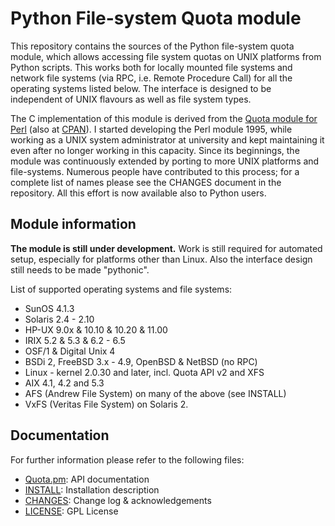 # Python File-system Quota module

This repository contains the sources of the Python file-system quota module,
which allows accessing file system quotas on UNIX platforms from Python scripts.
This works both for locally mounted file systems and network file systems (via
RPC, i.e. Remote Procedure Call) for all the operating systems listed below.
The interface is designed to be independent of UNIX flavours as well as file
system types.

The C implementation of this module is derived from the
[Quota module for Perl](https://github.com/tomzox/Perl-Quota)
(also at [CPAN](https://metacpan.org/pod/Quota)).
I started developing the Perl module 1995, while working as a UNIX system
administrator at university and kept maintaining it even after no longer
working in this capacity. Since its beginnings, the module was continuously
extended by porting to more UNIX platforms and file-systems. Numerous people
have contributed to this process; for a complete list of names please see the
CHANGES document in the repository. All this effort is now available also to
Python users.

## Module information

<B>The module is still under development.</B> Work is still required for
automated setup, especially for platforms other than Linux. Also the
interface design still needs to be made "pythonic".

List of supported operating systems and file systems:

* SunOS 4.1.3
* Solaris 2.4 - 2.10
* HP-UX 9.0x & 10.10 & 10.20 & 11.00
* IRIX 5.2 & 5.3 & 6.2 - 6.5
* OSF/1 & Digital Unix 4
* BSDi 2, FreeBSD 3.x - 4.9, OpenBSD & NetBSD (no RPC)
* Linux - kernel 2.0.30 and later, incl. Quota API v2 and XFS
* AIX 4.1, 4.2 and 5.3
* AFS (Andrew File System) on many of the above (see INSTALL)
* VxFS (Veritas File System) on Solaris 2.

## Documentation

For further information please refer to the following files:

* <A HREF="doc/Quota.pm">Quota.pm</A>: API documentation
* <A HREF="INSTALL">INSTALL</A>: Installation description
* <A HREF="CHANGES">CHANGES</A>: Change log &amp; acknowledgements
* <A HREF="LICENSE">LICENSE</A>: GPL License

